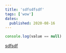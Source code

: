 ```yaml
---
title: 'sdfsdfsdf'
tags: ['wow']
dates:
  published: 2020-08-16
---
```


```js
console.log(value == null)
```

[sdfsdf](/checking-for-the-absence-of-a-value-in-javascript)
